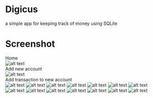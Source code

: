 # Digicus
a simple app for keeping track of money using SQLite

# Screenshot
Home<br/>
![alt text](https://github.com/nahid0335/Digicus/blob/master/Screenshots/0.PNG)<br/>
Add new account<br/>
![alt text](https://github.com/nahid0335/Digicus/blob/master/Screenshots/1.PNG)<br>
Add transaction to new account <br/>
![alt text](https://github.com/nahid0335/Digicus/blob/master/Screenshots/2.PNG)
![alt text](https://github.com/nahid0335/Digicus/blob/master/Screenshots/3.PNG)
![alt text](https://github.com/nahid0335/Digicus/blob/master/Screenshots/4.PNG)
![alt text](https://github.com/nahid0335/Digicus/blob/master/Screenshots/5.PNG)
![alt text](https://github.com/nahid0335/Digicus/blob/master/Screenshots/6.PNG)
![alt text](https://github.com/nahid0335/Digicus/blob/master/Screenshots/7.PNG)
![alt text](https://github.com/nahid0335/Digicus/blob/master/Screenshots/8.PNG)
![alt text](https://github.com/nahid0335/Digicus/blob/master/Screenshots/9.PNG)
![alt text](https://github.com/nahid0335/Digicus/blob/master/Screenshots/10.PNG)
![alt text](https://github.com/nahid0335/Digicus/blob/master/Screenshots/11.PNG)
![alt text](https://github.com/nahid0335/Digicus/blob/master/Screenshots/12.PNG)
![alt text](https://github.com/nahid0335/Digicus/blob/master/Screenshots/13.PNG)
![alt text](https://github.com/nahid0335/Digicus/blob/master/Screenshots/14.PNG)
![alt text](https://github.com/nahid0335/Digicus/blob/master/Screenshots/15.PNG)
